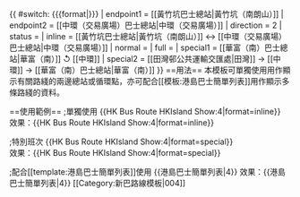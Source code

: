 {{ #switch: {{{format|}}}
  | endpoint1 = [[黃竹坑巴士總站|黃竹坑（南朗山）]]
  | endpoint2 = [[中環（交易廣場）巴士總站|中環（交易廣場）]]
  | direction = 2
  | status = 
  | inline = [[黃竹坑巴士總站|黃竹坑（南朗山）]] ↔ [[中環（交易廣場）巴士總站|中環（交易廣場）]]
  | normal =
  | full =
  | special1 = [[華富（南）巴士總站|華富（南）]] ↺ [[中環]]
  | special2 = [[田灣邨公共運輸交匯處|田灣]] → [[中環]] → [[華富（南）巴士總站|華富（南）]]
}}<noinclude>
==用法==
本模板可單獨使用用作顯示有關路綫的兩邊總站或循環點，亦可配合[[模板:港島巴士簡單列表]]用作顯示多條路綫的資料。

==使用範例==
;單獨使用
<nowiki>{{HK Bus Route HKIsland Show:4|format=inline}}</nowiki><br>
效果：{{HK Bus Route HKIsland Show:4|format=inline}}

;特別班次
<nowiki>{{HK Bus Route HKIsland Show:4|format=special}}</nowiki><br>
效果：{{HK Bus Route HKIsland Show:4|format=special}}

;配合[[template:港島巴士簡單列表]]使用
<nowiki>{{港島巴士簡單列表|4}}</nowiki>
效果：{{港島巴士簡單列表|4}}
[[Category:新巴路線模板|004]]</noinclude>